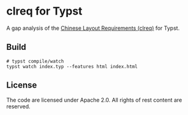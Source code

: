# clreq for Typst

A gap analysis of the [Chinese Layout Requirements (clreq)](www.w3.org/International/clreq/) for Typst.

## Build

```
# typst compile/watch
typst watch index.typ --features html index.html
```

## License

The code are licensed under Apache 2.0. All rights of rest content are reserved.
